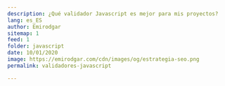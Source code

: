 ```yaml
---
description: ¿Qué validador Javascript es mejor para mis proyectos?
lang: es_ES
author: Emirodgar
sitemap: 1
feed: 1
folder: javascript
date: 10/01/2020
image: https://emirodgar.com/cdn/images/og/estrategia-seo.png
permalink: validadores-javascript

---
```

<!--stackedit_data:
eyJoaXN0b3J5IjpbMTkwOTU1MzUyM119
-->